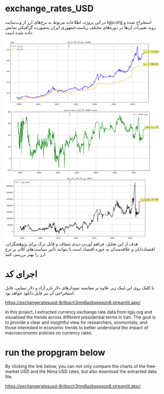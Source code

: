 # exchange_rates_USD
در این پروژه، اطلاعات مربوط به نرخ‌های ارز از وب‌سایت tgju.org استخراج شده و روند تغییرات آن‌ها در دوره‌های مختلف ریاست‌جمهوری ایران به‌صورت گرافیکی نمایش داده شده است.

![sample trend](smple_trend_exchange_rate.png)
![sample trend](smple_trend_exchange_rate_p.png)
![sample trend](smple_trend_exchange_rate_d.png)
هدف از این تحلیل، فراهم آوردن دیدی شفاف و قابل درک برای پژوهشگران، اقتصاددانان و علاقه‌مندان به حوزه اقتصاد است تا بتوانند تأثیر سیاست‌های کلان بر نرخ ارز را بهتر بررسی کنند.
# اجرای کد
با کلیک روی این لینک زیر علاوه بر مقایسه نمودارهای دلار بازر آزاد و دلار نیمایی، فایل استخراجی آن نیز قابل دانلود خواهد بود.

https://exchangeratesusd-8rilbsch3nm6azbxeeqzn8.streamlit.app/


In this project, I extracted currency exchange rate data from tgju.org and visualized the trends across different presidential terms in Iran.
The goal is to provide a clear and insightful view for researchers, economists, and those interested in economic trends to better understand the impact of macroeconomic policies on currency rates.

# run the propgram below

By clicking the link below, you can not only compare the charts of the free-market USD and the Nima USD rates, but also download the extracted data file.


https://exchangeratesusd-8rilbsch3nm6azbxeeqzn8.streamlit.app/

